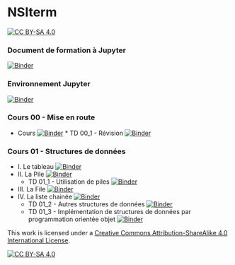 # NSIterm
[![CC BY-SA 4.0][cc-by-sa-shield]][cc-by-sa]




### Document de formation à Jupyter
[![Binder](https://mybinder.org/badge_logo.svg)](https://mybinder.org/v2/gh/jcamponovo/NSIterm/master?filepath=presentation.ipynb)

### Environnement Jupyter
[![Binder](https://mybinder.org/badge_logo.svg)](https://mybinder.org/v2/gh/jcamponovo/NSIterm/master?urlpath=apps/environnement.ipynb)

### Cours 00 - Mise en route
* Cours [![Binder](https://mybinder.org/badge_logo.svg)](https://mybinder.org/v2/gh/jcamponovo/NSIterm/master?filepath=cours_00.ipynb)
      * TD 00_1 - Révision [![Binder](https://mybinder.org/badge_logo.svg)](https://mybinder.org/v2/gh/jcamponovo/NSIterm/master?filepath=TD_00_1.ipynb)

### Cours 01 - Structures de données
* I. Le tableau [![Binder](https://mybinder.org/badge_logo.svg)](https://mybinder.org/v2/gh/jcamponovo/NSIterm/master?filepath=cours_01.ipynb)
* II. La Pile [![Binder](https://mybinder.org/badge_logo.svg)](https://mybinder.org/v2/gh/jcamponovo/NSIterm/master?filepath=cours_01_1.ipynb)
    * TD 01_1 - Utilisation de piles [![Binder](https://mybinder.org/badge_logo.svg)](https://mybinder.org/v2/gh/jcamponovo/NSIterm/master?filepath=TD_01_1.ipynb)
* III. La File [![Binder](https://mybinder.org/badge_logo.svg)](https://mybinder.org/v2/gh/jcamponovo/NSIterm/master?filepath=cours_01_2.ipynb)
* IV. La liste chainée [![Binder](https://mybinder.org/badge_logo.svg)](https://mybinder.org/v2/gh/jcamponovo/NSIterm/master?filepath=cours_01_3.ipynb)
    * TD 01_2 - Autres structures de données [![Binder](https://mybinder.org/badge_logo.svg)](https://mybinder.org/v2/gh/jcamponovo/NSIterm/master?filepath=TD_01_2.ipynb)
    * TD 01_3 - Implémentation de structures de données par programmation orientée objet [![Binder](https://mybinder.org/badge_logo.svg)](https://mybinder.org/v2/gh/jcamponovo/NSIterm/master?filepath=TD_01_2.ipynb)

This work is licensed under a
[Creative Commons Attribution-ShareAlike 4.0 International License][cc-by-sa].

[![CC BY-SA 4.0][cc-by-sa-image]][cc-by-sa]

[cc-by-sa]: http://creativecommons.org/licenses/by-sa/4.0/
[cc-by-sa-image]: https://licensebuttons.net/l/by-sa/4.0/88x31.png
[cc-by-sa-shield]: https://img.shields.io/badge/License-CC%20BY--SA%204.0-lightgrey.svg
